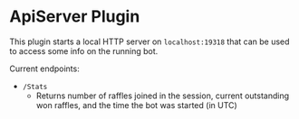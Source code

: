 # ApiServer Plugin

This plugin starts a local HTTP server on `localhost:19318` that can be used to access some info on the running bot.

Current endpoints:

- `/Stats`
  - Returns number of raffles joined in the session, current outstanding won raffles, and the time the bot was started (in UTC)